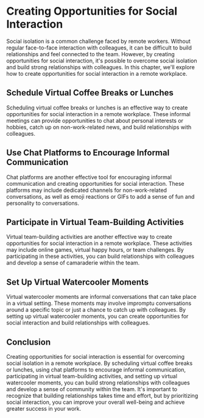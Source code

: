 # Creating Opportunities for Social Interaction

Social isolation is a common challenge faced by remote workers. Without regular face-to-face interaction with colleagues, it can be difficult to build relationships and feel connected to the team. However, by creating opportunities for social interaction, it's possible to overcome social isolation and build strong relationships with colleagues. In this chapter, we'll explore how to create opportunities for social interaction in a remote workplace.

Schedule Virtual Coffee Breaks or Lunches
-----------------------------------------

Scheduling virtual coffee breaks or lunches is an effective way to create opportunities for social interaction in a remote workplace. These informal meetings can provide opportunities to chat about personal interests or hobbies, catch up on non-work-related news, and build relationships with colleagues.

Use Chat Platforms to Encourage Informal Communication
------------------------------------------------------

Chat platforms are another effective tool for encouraging informal communication and creating opportunities for social interaction. These platforms may include dedicated channels for non-work-related conversations, as well as emoji reactions or GIFs to add a sense of fun and personality to conversations.

Participate in Virtual Team-Building Activities
-----------------------------------------------

Virtual team-building activities are another effective way to create opportunities for social interaction in a remote workplace. These activities may include online games, virtual happy hours, or team challenges. By participating in these activities, you can build relationships with colleagues and develop a sense of camaraderie within the team.

Set Up Virtual Watercooler Moments
----------------------------------

Virtual watercooler moments are informal conversations that can take place in a virtual setting. These moments may involve impromptu conversations around a specific topic or just a chance to catch up with colleagues. By setting up virtual watercooler moments, you can create opportunities for social interaction and build relationships with colleagues.

Conclusion
----------

Creating opportunities for social interaction is essential for overcoming social isolation in a remote workplace. By scheduling virtual coffee breaks or lunches, using chat platforms to encourage informal communication, participating in virtual team-building activities, and setting up virtual watercooler moments, you can build strong relationships with colleagues and develop a sense of community within the team. It's important to recognize that building relationships takes time and effort, but by prioritizing social interaction, you can improve your overall well-being and achieve greater success in your work.
